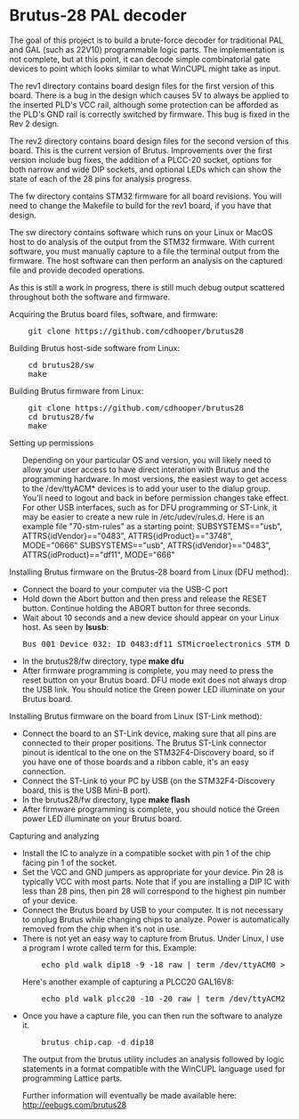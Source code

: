 # Brutus-28 PAL decoder

The goal of this project is to build a brute-force decoder for traditional
PAL and GAL (such as 22V10) programmable logic parts. The implementation
is not complete, but at this point, it can decode simple combinatorial
gate devices to point which looks similar to what WinCUPL might take
as input.

The rev1 directory contains board design files for the first version of
this board. There is a bug in the design which causes 5V to always be
applied to the inserted PLD's VCC rail, although some protection can be
afforded as the PLD's GND rail is correctly switched by firmware.
This bug is fixed in the Rev 2 design.

The rev2 directory contains board design files for the second version of
this board. This is the current version of Brutus. Improvements over the
first version include bug fixes, the addition of a PLCC-20 socket, options
for both narrow and wide DIP sockets, and optional LEDs which can show
the state of each of the 28 pins for analysis progress.

The fw directory contains STM32 firmware for all board revisions. You
will need to change the Makefile to build for the rev1 board, if you have
that design.

The sw directory contains software which runs on your Linux or MacOS
host to do analysis of the output from the STM32 firmware. With current
software, you must manually capture to a file the terminal output from
the firmware. The host software can then perform an analysis on the
captured file and provide decoded operations.

As this is still a work in progress, there is still much debug output
scattered throughout both the software and firmware.

Acquiring the Brutus board files, software, and firmware:
<PRE>
    git clone https://github.com/cdhooper/brutus28
</PRE>

Building Brutus host-side software from Linux:
<PRE>
    cd brutus28/sw
    make
</PRE>

Building Brutus firmware from Linux:
<PRE>
    git clone https://github.com/cdhooper/brutus28
    cd brutus28/fw
    make
</PRE>

Setting up permissions
<UL>
Depending on your particular OS and version, you will likely need to allow
your user access to have direct interation with Brutus and the programming
hardware. In most versions, the easiest way to get access to the /dev/ttyACM*
devices is to add your user to the dialup group. You'll need to logout and
back in before permission changes take effect. For other USB interfaces,
such as for DFU programming or ST-Link, it may be easier to create a new
rule in /etc/udev/rules.d. Here is an example file "70-stm-rules" as a
starting point:
    SUBSYSTEMS=="usb", ATTRS{idVendor}=="0483", ATTRS{idProduct}=="3748", MODE="0666"
    SUBSYSTEMS=="usb", ATTRS{idVendor}=="0483", ATTRS{idProduct}=="df11", MODE="666"
</UL>

Installing Brutus firmware on the Brutus-28 board from Linux (DFU method):
<UL>
<LI> Connect the board to your computer via the USB-C port
<LI> Hold down the Abort button and then press and release the RESET button. Continue holding the ABORT button for three seconds.
<LI> Wait about 10 seconds and a new device should appear on your Linux host. As seen by <B>lsusb</B>:
<PRE>Bus 001 Device 032: ID 0483:df11 STMicroelectronics STM Device in DFU Mode<</PRE>
<LI> In the brutus28/fw directory, type <B>make dfu</B>
<LI> After firmware programming is complete, you may need to press the reset button on your Brutus board. DFU mode exit does not always drop the USB link. You should notice the Green power LED illuminate on your Brutus board.
</UL>


Installing Brutus firmware on the board from Linux (ST-Link method):
<UL>
<LI> Connect the board to an ST-Link device, making sure that all pins are connected to their proper positions. The Brutus ST-Link connector pinout is identical to the one on the STM32F4-Discovery board, so if you have one of those boards and a ribbon cable, it's an easy connection.
<LI> Connect the ST-Link to your PC by USB (on the STM32F4-Discovery board, this is the USB Mini-B port).
<LI> In the brutus28/fw directory, type <B>make flash</B>
<LI> After firmware programming is complete, you should notice the Green power LED illuminate on your Brutus board.
</UL>


Capturing and analyzing
<UL>
<LI> Install the IC to analyze in a compatible socket with pin 1 of the chip facing pin 1 of the socket.
<LI> Set the VCC and GND jumpers as appropriate for your device. Pin 28 is typically VCC with most parts. Note that if you are installing a DIP IC with less than 28 pins, then pin 28 will correspond to the highest pin number of your device.
<LI> Connect the Brutus board by USB to your computer. It is not necessary to unplug Brutus while changing chips to analyze. Power is automatically removed from the chip when it's not in use.
<LI> There is not yet an easy way to capture from Brutus. Under Linux, I use a program I wrote called term for this. Example:
<PRE>
    echo pld walk dip18 -9 -18 raw | term /dev/ttyACM0 > chip.cap
</PRE>
Here's another example of capturing a PLCC20 GAL16V8:
<PRE>
    echo pld walk plcc20 -10 -20 raw | term /dev/ttyACM2 > chip.cap
</PRE>

<LI> Once you have a capture file, you can then run the software to analyze it.
<PRE>
    brutus chip.cap -d dip18
</PRE>
The output from the brutus utility includes an analysis followed by logic statements in a format compatible with the WinCUPL language used for programming Lattice parts.



Further information will eventually be made available here:
    http://eebugs.com/brutus28
